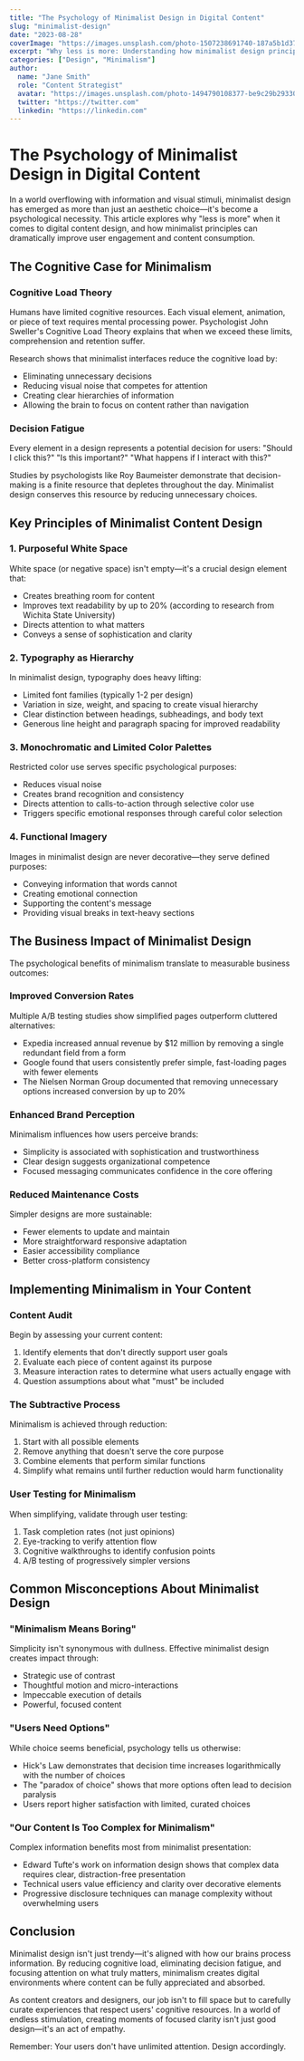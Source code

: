 ```yaml
---
title: "The Psychology of Minimalist Design in Digital Content"
slug: "minimalist-design"
date: "2023-08-28"
coverImage: "https://images.unsplash.com/photo-1507238691740-187a5b1d37b8?ixlib=rb-4.0.3&auto=format&fit=crop&w=600&q=80"
excerpt: "Why less is more: Understanding how minimalist design principles can improve reader engagement and content consumption."
categories: ["Design", "Minimalism"]
author: 
  name: "Jane Smith"
  role: "Content Strategist"
  avatar: "https://images.unsplash.com/photo-1494790108377-be9c29b29330?ixlib=rb-4.0.3&auto=format&fit=crop&w=100&h=100&q=80"
  twitter: "https://twitter.com"
  linkedin: "https://linkedin.com"
---
```


# The Psychology of Minimalist Design in Digital Content

In a world overflowing with information and visual stimuli, minimalist design has emerged as more than just an aesthetic choice—it's become a psychological necessity. This article explores why "less is more" when it comes to digital content design, and how minimalist principles can dramatically improve user engagement and content consumption.

## The Cognitive Case for Minimalism

### Cognitive Load Theory

Humans have limited cognitive resources. Each visual element, animation, or piece of text requires mental processing power. Psychologist John Sweller's Cognitive Load Theory explains that when we exceed these limits, comprehension and retention suffer.

Research shows that minimalist interfaces reduce the cognitive load by:

- Eliminating unnecessary decisions
- Reducing visual noise that competes for attention
- Creating clear hierarchies of information
- Allowing the brain to focus on content rather than navigation

### Decision Fatigue

Every element in a design represents a potential decision for users: "Should I click this?" "Is this important?" "What happens if I interact with this?" 

Studies by psychologists like Roy Baumeister demonstrate that decision-making is a finite resource that depletes throughout the day. Minimalist design conserves this resource by reducing unnecessary choices.

## Key Principles of Minimalist Content Design

### 1. Purposeful White Space

White space (or negative space) isn't empty—it's a crucial design element that:

- Creates breathing room for content
- Improves text readability by up to 20% (according to research from Wichita State University)
- Directs attention to what matters
- Conveys a sense of sophistication and clarity

### 2. Typography as Hierarchy

In minimalist design, typography does heavy lifting:

- Limited font families (typically 1-2 per design)
- Variation in size, weight, and spacing to create visual hierarchy
- Clear distinction between headings, subheadings, and body text
- Generous line height and paragraph spacing for improved readability

### 3. Monochromatic and Limited Color Palettes

Restricted color use serves specific psychological purposes:

- Reduces visual noise
- Creates brand recognition and consistency
- Directs attention to calls-to-action through selective color use
- Triggers specific emotional responses through careful color selection

### 4. Functional Imagery

Images in minimalist design are never decorative—they serve defined purposes:

- Conveying information that words cannot
- Creating emotional connection
- Supporting the content's message
- Providing visual breaks in text-heavy sections

## The Business Impact of Minimalist Design

The psychological benefits of minimalism translate to measurable business outcomes:

### Improved Conversion Rates

Multiple A/B testing studies show simplified pages outperform cluttered alternatives:

- Expedia increased annual revenue by $12 million by removing a single redundant field from a form
- Google found that users consistently prefer simple, fast-loading pages with fewer elements
- The Nielsen Norman Group documented that removing unnecessary options increased conversion by up to 20%

### Enhanced Brand Perception

Minimalism influences how users perceive brands:

- Simplicity is associated with sophistication and trustworthiness
- Clear design suggests organizational competence
- Focused messaging communicates confidence in the core offering

### Reduced Maintenance Costs

Simpler designs are more sustainable:

- Fewer elements to update and maintain
- More straightforward responsive adaptation
- Easier accessibility compliance
- Better cross-platform consistency

## Implementing Minimalism in Your Content

### Content Audit

Begin by assessing your current content:

1. Identify elements that don't directly support user goals
2. Evaluate each piece of content against its purpose
3. Measure interaction rates to determine what users actually engage with
4. Question assumptions about what "must" be included

### The Subtractive Process

Minimalism is achieved through reduction:

1. Start with all possible elements
2. Remove anything that doesn't serve the core purpose
3. Combine elements that perform similar functions
4. Simplify what remains until further reduction would harm functionality

### User Testing for Minimalism

When simplifying, validate through user testing:

1. Task completion rates (not just opinions)
2. Eye-tracking to verify attention flow
3. Cognitive walkthroughs to identify confusion points
4. A/B testing of progressively simpler versions

## Common Misconceptions About Minimalist Design

### "Minimalism Means Boring"

Simplicity isn't synonymous with dullness. Effective minimalist design creates impact through:

- Strategic use of contrast
- Thoughtful motion and micro-interactions
- Impeccable execution of details
- Powerful, focused content

### "Users Need Options"

While choice seems beneficial, psychology tells us otherwise:

- Hick's Law demonstrates that decision time increases logarithmically with the number of choices
- The "paradox of choice" shows that more options often lead to decision paralysis
- Users report higher satisfaction with limited, curated choices

### "Our Content Is Too Complex for Minimalism"

Complex information benefits most from minimalist presentation:

- Edward Tufte's work on information design shows that complex data requires clear, distraction-free presentation
- Technical users value efficiency and clarity over decorative elements
- Progressive disclosure techniques can manage complexity without overwhelming users

## Conclusion

Minimalist design isn't just trendy—it's aligned with how our brains process information. By reducing cognitive load, eliminating decision fatigue, and focusing attention on what truly matters, minimalism creates digital environments where content can be fully appreciated and absorbed.

As content creators and designers, our job isn't to fill space but to carefully curate experiences that respect users' cognitive resources. In a world of endless stimulation, creating moments of focused clarity isn't just good design—it's an act of empathy.

Remember: Your users don't have unlimited attention. Design accordingly.
